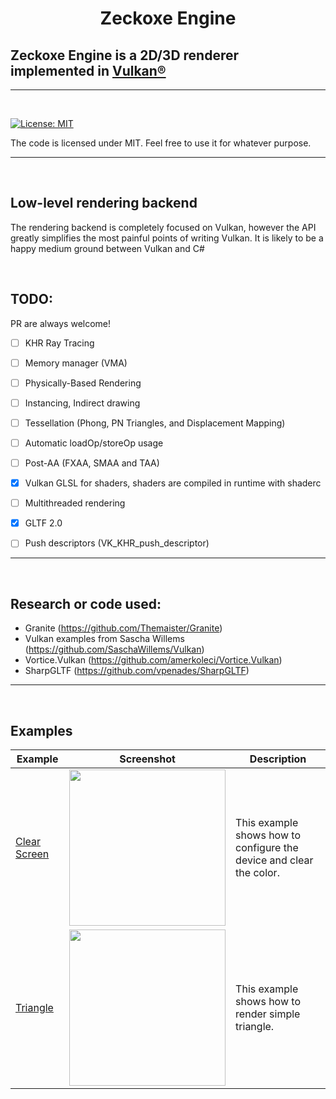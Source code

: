 
<h1 align="center">
   Zeckoxe Engine
  <br>
  
  ##               Zeckoxe Engine is a 2D/3D renderer implemented in [Vulkan®](https://www.khronos.org/vulkan/)
  
</h1>

<hr>


<br>

[![License: MIT](https://img.shields.io/badge/License-MIT-yellow.svg)](https://github.com/Zeckoxe/Zeckoxe-Engine/blob/master/LICENSE)

The code is licensed under MIT. Feel free to use it for whatever purpose.

<hr>
<br>



## Low-level rendering backend

The rendering backend is completely focused on Vulkan, however the API greatly simplifies the most painful points of writing Vulkan. It is likely to be a happy medium ground between Vulkan and C#

<br>


## TODO:

PR are always welcome!

- [ ] KHR Ray Tracing
- [ ] Memory manager (VMA)
- [ ] Physically-Based Rendering
- [ ] Instancing, Indirect drawing
- [ ] Tessellation (Phong, PN Triangles, and Displacement Mapping)
- [ ] Automatic loadOp/storeOp usage
- [ ] Post-AA (FXAA, SMAA and TAA)
- [x] Vulkan GLSL for shaders, shaders are compiled in runtime with shaderc
- [ ] Multithreaded rendering
- [x] GLTF 2.0
- [ ] Push descriptors (VK_KHR_push_descriptor)


<hr>
<br>

## Research or code used:
- Granite (<https://github.com/Themaister/Granite>)
- Vulkan examples from Sascha Willems (<https://github.com/SaschaWillems/Vulkan>)
- Vortice.Vulkan (<https://github.com/amerkoleci/Vortice.Vulkan>)
- SharpGLTF (<https://github.com/vpenades/SharpGLTF>)

<hr>
<br>

## Examples

| Example   | Screenshot  | Description          |
|---------------|-------------|----------------------|
| [Clear Screen](https://github.com/Zeckoxe/Zeckoxe-Engine/tree/master/Src/01-ClearScreen) | <img src="https://github.com/Zeckoxe/Zeckoxe-Engine/blob/master/Screenshots/01.PNG" width=250> | This example shows how to configure the device and clear the color. |
| [Triangle](https://github.com/Zeckoxe/Zeckoxe-Engine/tree/master/Src/01-ClearScreen) |  <img src="https://github.com/Zeckoxe/Zeckoxe-Engine/blob/master/Screenshots/02.PNG" width=250> | This example shows how to render simple triangle.  |






